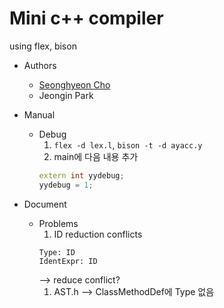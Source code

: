 # Mini c++ compiler

using flex, bison

- Authors
  - [Seonghyeon Cho](https://github.com/sh-cho/)
  - Jeongin Park

- Manual
  - Debug
    1. `flex -d lex.l`, `bison -t -d ayacc.y`
    1. main에 다음 내용 추가
    ```c++
    extern int yydebug;
    yydebug = 1;
    ```

- Document
  - Problems
    1. ID reduction conflicts
    ```
    Type: ID
    IdentExpr: ID
    ```
	--> reduce conflict?
	1. AST.h --> ClassMethodDef에 Type 없음